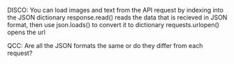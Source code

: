 DISCO: 
You can load images and text from the API request by indexing into the JSON dictionary
response.read() reads the data that is recieved in JSON format, then use json.loads() to convert it to dictionary
requests.urlopen() opens the url

QCC:
Are all the JSON formats the same or do they differ from each request?